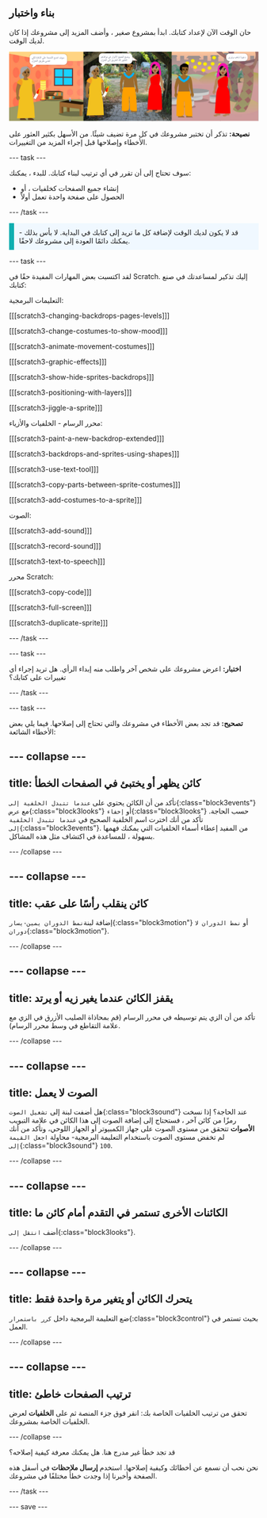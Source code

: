 ## بناء واختبار

حان الوقت الآن لإعداد كتابك. ابدأ بمشروع صغير ، وأضف المزيد إلى مشروعك إذا كان لديك الوقت.

![صفحات متعددة لمشروع الكتاب.](images/pages-rama.png)

**نصيحة:** تذكر أن تختبر مشروعك في كل مرة تضيف شيئًا. من الأسهل بكثير العثور على الأخطاء وإصلاحها قبل إجراء المزيد من التغييرات.

--- task ---

سوف تحتاج إلى أن تقرر في أي ترتيب لبناء كتابك. للبدء ، يمكنك:
- إنشاء جميع الصفحات كخلفيات ، أو
- الحصول على صفحة واحدة تعمل أولاً

--- /task ---

<p style="border-left: solid; border-width:10px; border-color: #0faeb0; background-color: aliceblue; padding: 10px;">
قد لا يكون لديك الوقت لإضافة كل ما تريد إلى كتابك في البداية. لا بأس بذلك - يمكنك دائمًا العودة إلى مشروعك لاحقًا. 
</p>

--- task ---

لقد اكتسبت بعض المهارات المفيدة حقًا في Scratch. إليك تذكير لمساعدتك في صنع كتابك:

التعليمات البرمجية:

[[[scratch3-changing-backdrops-pages-levels]]]

[[[scratch3-change-costumes-to-show-mood]]]

[[[scratch3-animate-movement-costumes]]]

[[[scratch3-graphic-effects]]]

[[[scratch3-show-hide-sprites-backdrops]]]

[[[scratch3-positioning-with-layers]]]

[[[scratch3-jiggle-a-sprite]]]

محرر الرسام - الخلفيات والأزياء:

[[[scratch3-paint-a-new-backdrop-extended]]]

[[[scratch3-backdrops-and-sprites-using-shapes]]]

[[[scratch3-use-text-tool]]]

[[[scratch3-copy-parts-between-sprite-costumes]]]

[[[scratch3-add-costumes-to-a-sprite]]]

الصوت:

[[[scratch3-add-sound]]]

[[[scratch3-record-sound]]]

[[[scratch3-text-to-speech]]]

محرر Scratch:

[[[scratch3-copy-code]]]

[[[scratch3-full-screen]]]

[[[scratch3-duplicate-sprite]]]


--- /task ---

--- task ---

**اختبار:** اعرض مشروعك على شخص آخر واطلب منه إبداء الرأي. هل تريد إجراء أي تغييرات على كتابك؟

--- /task ---

--- task ---

**تصحيح:** قد تجد بعض الأخطاء في مشروعك والتي تحتاج إلى إصلاحها. فيما يلي بعض الأخطاء الشائعة:

--- collapse ---
---
title: كائن يظهر أو يختبئ في الصفحات الخطأ
---

تأكد من أن الكائن يحتوي على `عندما تتبدل الخلفية إلى`{:class="block3events"} مع `عرض`{:class="block3looks"} أو `إخفاء`{:class="block3looks"} حسب الحاجة. تأكد من أنك اخترت اسم الخلفية الصحيح في `عندما تتبدل الخلفية إلى`{:class="block3events"}. من المفيد إعطاء أسماء الخلفيات التي يمكنك فهمها بسهولة ، للمساعدة في اكتشاف مثل هذه المشاكل.

--- /collapse ---

--- collapse ---
---
title: كائن ينقلب رأسًا على عقب
---

إضافة لبنة`نمط الدوران يمين-يسار`{:class="block3motion"} أو `نمط الدوران لا دوران`{:class="block3motion"}.

--- /collapse ---

--- collapse ---
---
title: يقفز الكائن عندما يغير زيه أو يرتد
---

تأكد من أن الزي يتم توسيطه في محرر الرسام (قم بمحاذاة الصليب الأزرق في الزي مع علامة التقاطع في وسط محرر الرسام).

--- /collapse ---

--- collapse ---
---
title: الصوت لا يعمل
---

هل أضفت لبنة إلى `تشغيل الصوت`{:class="block3sound"} عند الحاجة؟ إذا نسخت رمزًا من كائن آخر ، فستحتاج إلى إضافة الصوت إلى هذا الكائن في علامة التبويب **الأصوات** تتحقق من مستوى الصوت على جهاز الكمبيوتر أو الجهاز اللوحي، وتأكد من أنك لم تخفض مستوى الصوت باستخدام التعليمة البرمجية- محاولة `اجعل القيمة إلى`{:class="block3sound"} `100`.

--- /collapse ---

--- collapse ---
---
title: الكائنات الأخرى تستمر في التقدم أمام كائن ما
---

أضف `انتقل إلى`{:class="block3looks"}.

--- /collapse ---

--- collapse ---
---
title: يتحرك الكائن أو يتغير مرة واحدة فقط
---

ضع التعليمة البرمجية داخل `كرر باستمرار`{:class="block3control"} بحيث تستمر في العمل.

--- /collapse ---

--- collapse ---
---
title: ترتيب الصفحات خاطئ
---

تحقق من ترتيب الخلفيات الخاصة بك: انقر فوق جزء المنصة ثم على **الخلفيات** لعرض الخلفيات الخاصة بمشروعك.

--- /collapse ---

قد تجد خطأ غير مدرج هنا. هل يمكنك معرفة كيفية إصلاحه؟

نحن نحب أن نسمع عن أخطائك وكيفية إصلاحها. استخدم **إرسال ملاحظات** في أسفل هذه الصفحة وأخبرنا إذا وجدت خطأً مختلفًا في مشروعك.

--- /task ---


--- save ---
